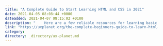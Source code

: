 ```yaml
---
title: "A Complete Guide to Start Learning HTML and CSS in 2021"
date: 2021-04-05 08:08:44 +0000
dateadded: 2021-04-07 08:15:02 +0100
description: "    Here are a few reliable resources for learning basic HTML and CSS for free.  Continue reading on UX Planet »  "
link: "https://uxplanet.org/the-complete-beginners-guide-to-learn-html-and-css-in-2021-1a4d15641913?source=rss----819cc2aaeee0---4"
category:
directory: _directory/ux-planet.md
---
```

